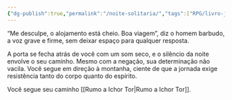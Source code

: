 ```yaml
---
{"dg-publish":true,"permalink":"/noite-solitaria/","tags":["RPG/livro-jogo/Aasthar/story-points"],"created":"2024-12-16T14:15:17.580-05:00","updated":"2025-01-08T16:14:25.668-05:00"}
---
```



“Me desculpe, o alojamento está cheio. Boa viagem”, diz o homem barbudo, a voz grave e firme, sem deixar espaço para qualquer resposta.

A porta se fecha atrás de você com um som seco, e o silêncio da noite envolve o seu caminho. Mesmo com a negação, sua determinação não vacila. Você segue em direção à montanha, ciente de que a jornada exige resistência tanto do corpo quanto do espírito.

Você segue seu caminho [[Rumo a Ichor Tor\|Rumo a Ichor Tor]].
